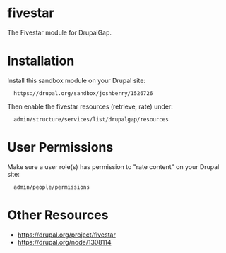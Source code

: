 fivestar
========

The Fivestar module for DrupalGap.

Installation
============

Install this sandbox module on your Drupal site:

```
  https://drupal.org/sandbox/joshberry/1526726
```

Then enable the fivestar resources (retrieve, rate) under:

```
  admin/structure/services/list/drupalgap/resources
```

User Permissions
================

Make sure a user role(s) has permission to "rate content" on your Drupal site:

```
  admin/people/permissions
```

Other Resources
===============
 - https://drupal.org/project/fivestar
 - https://drupal.org/node/1308114


